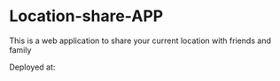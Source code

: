 # Location-share-APP
This is a web application to share your current location with friends and family
 
Deployed at: 
  
  
 
